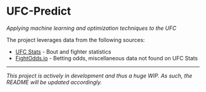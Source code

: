 # UFC-Predict

_Applying machine learning and optimization techniques to the UFC_

The project leverages data from the following sources:
- [UFC Stats](http://ufcstats.com/statistics/events/completed) - Bout and fighter statistics
- [FightOdds.io](https://fightodds.io/upcoming-mma-events/ufc) - Betting odds, miscellaneous data not found on UFC Stats

---
*This project is actively in development and thus a huge WIP. As such, the README will be updated accordingly.*
